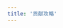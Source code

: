 ```yaml
---
title: '贡献攻略'
---
```


<script lang="ts" setup>
import ContributionMap from "@/views/community/contribution/ContributionMap.vue";
import ContributionTab from "@/views/community/contribution/ContributionTab.vue";
import BannerLevel2 from '@/components/BannerLevel2.vue'

import banner from '@/assets/banner/banner-community.png';
import illustration from '@/assets/illustrations/contribution.png';
</script>

<div>
  <ClientOnly>
    <BannerLevel2
      :background-image="banner"
      title="贡献攻略"
      :illustration="illustration"
      background-text="COMMUNITY"
    />
  </ClientOnly>
  <ContributionTab />
  <ContributionMap />
</div>
